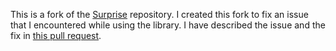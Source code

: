 This is a fork of the [Surprise](https://github.com/NicolasHug/Surprise) repository. I created this fork to fix an issue that I encountered while using the library. I have described the issue and the fix in [this pull request](https://github.com/NicolasHug/Surprise/pull/459). 
